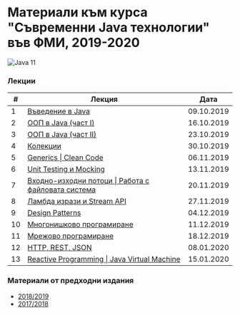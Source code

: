 # Материали към курса "Съвременни Java технологии" във ФМИ, 2019-2020

![Java 11](images/java-logo.png?raw=true)

### Лекции

| # | Лекция                                                                                                           | Дата       |
|---| ---------------------------------------------------------------------------------------------------------------- |:----------:|
| 1 | [Въведение в Java](https://gitpitch.com/fmi/java-course/mjt-2019-2020?p=01-intro-to-java/lecture/) | 09.10.2019 |
| 2 | [ООП в Java (част I)](https://gitpitch.com/fmi/java-course/mjt-2019-2020?p=02-oop-in-java-i/lecture/) | 16.10.2019 |
| 3 | [ООП в Java (част II)](https://gitpitch.com/fmi/java-course/mjt-2019-2020?p=03-oop-in-java-ii/lecture/) | 23.10.2019 |
| 4 | [Колекции](https://gitpitch.com/fmi/java-course/mjt-2019-2020?p=04-collections/lecture/) | 30.10.2019 |
| 5 | [Generics \| Clean Code](https://gitpitch.com/fmi/java-course/mjt-2019-2020?p=05-generics/lecture/) | 06.11.2019 |
| 6 | [Unit Testing и Mocking](https://gitpitch.com/fmi/java-course/mjt-2019-2020?p=06-unit-testing-and-mocking/lecture/) | 13.11.2019 |
| 7 | [Входно-изходни потоци \| Работа с файловата система](https://gitpitch.com/fmi/java-course/mjt-2019-2020?p=07-io-streams-files/lecture/) | 20.11.2019 |
| 8 | [Ламбда изрази и Stream API](https://gitpitch.com/fmi/java-course/mjt-2019-2020?p=08-lambdas-and-stream-api/lecture/) | 27.11.2019 |
| 9 | [Design Patterns](https://gitpitch.com/fmi/java-course/mjt-2019-2020?p=09-design-patterns/lecture/) | 04.12.2019 |
| 10 | [Многонишково програмиране](https://gitpitch.com/fmi/java-course/mjt-2019-2020?p=10-threads/lecture/) | 11.12.2019 |
| 11 | [Мрежово програмиране](https://gitpitch.com/fmi/java-course/mjt-2019-2020?p=11-network/lecture/) | 18.12.2019 |
| 12 | [HTTP, REST, JSON](https://gitpitch.com/fmi/java-course/mjt-2019-2020?p=12-http-rest/lecture/) | 08.01.2020 |
| 13 | [Reactive Programming \| Java Virtual Machine](https://gitpitch.com/fmi/java-course/mjt-2019-2020?p=13-reactive-jvm/lecture/) | 15.01.2020 |

### Материали от предходни издания

- [2018/2019](https://github.com/fmi/java-course/tree/mjt-2018-2019)
- [2017/2018](https://github.com/fmi/java-course/tree/mjt-2017-2018)
